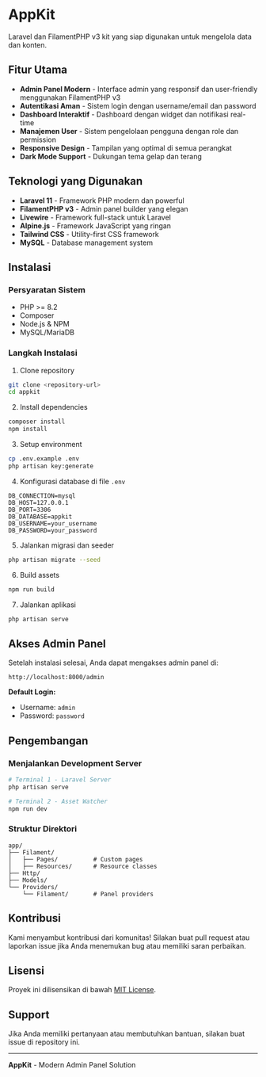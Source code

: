 # AppKit

Laravel dan FilamentPHP v3 kit yang siap digunakan untuk mengelola data dan konten.

## Fitur Utama

- **Admin Panel Modern** - Interface admin yang responsif dan user-friendly menggunakan FilamentPHP v3
- **Autentikasi Aman** - Sistem login dengan username/email dan password
- **Dashboard Interaktif** - Dashboard dengan widget dan notifikasi real-time
- **Manajemen User** - Sistem pengelolaan pengguna dengan role dan permission
- **Responsive Design** - Tampilan yang optimal di semua perangkat
- **Dark Mode Support** - Dukungan tema gelap dan terang

## Teknologi yang Digunakan

- **Laravel 11** - Framework PHP modern dan powerful
- **FilamentPHP v3** - Admin panel builder yang elegan
- **Livewire** - Framework full-stack untuk Laravel
- **Alpine.js** - Framework JavaScript yang ringan
- **Tailwind CSS** - Utility-first CSS framework
- **MySQL** - Database management system

## Instalasi

### Persyaratan Sistem

- PHP >= 8.2
- Composer
- Node.js & NPM
- MySQL/MariaDB

### Langkah Instalasi

1. Clone repository
```bash
git clone <repository-url>
cd appkit
```

2. Install dependencies
```bash
composer install
npm install
```

3. Setup environment
```bash
cp .env.example .env
php artisan key:generate
```

4. Konfigurasi database di file `.env`
```env
DB_CONNECTION=mysql
DB_HOST=127.0.0.1
DB_PORT=3306
DB_DATABASE=appkit
DB_USERNAME=your_username
DB_PASSWORD=your_password
```

5. Jalankan migrasi dan seeder
```bash
php artisan migrate --seed
```

6. Build assets
```bash
npm run build
```

7. Jalankan aplikasi
```bash
php artisan serve
```

## Akses Admin Panel

Setelah instalasi selesai, Anda dapat mengakses admin panel di:

```
http://localhost:8000/admin
```

**Default Login:**
- Username: `admin`
- Password: `password`

## Pengembangan

### Menjalankan Development Server

```bash
# Terminal 1 - Laravel Server
php artisan serve

# Terminal 2 - Asset Watcher
npm run dev
```

### Struktur Direktori

```
app/
├── Filament/
│   ├── Pages/          # Custom pages
│   ├── Resources/      # Resource classes
├── Http/
├── Models/
└── Providers/
    └── Filament/       # Panel providers
```

## Kontribusi

Kami menyambut kontribusi dari komunitas! Silakan buat pull request atau laporkan issue jika Anda menemukan bug atau memiliki saran perbaikan.

## Lisensi

Proyek ini dilisensikan di bawah [MIT License](https://opensource.org/licenses/MIT).

## Support

Jika Anda memiliki pertanyaan atau membutuhkan bantuan, silakan buat issue di repository ini.

---

**AppKit** - Modern Admin Panel Solution
